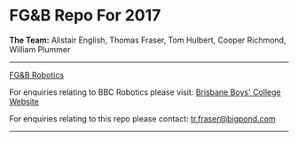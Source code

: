 # **FG&B** Repo For 2017

**The Team:** Alistair English, Thomas Fraser, Tom Hulbert, Cooper Richmond, William Plummer

-------------------------------------------------------------

[FG&B Robotics](https://fg-b.github.io)

For enquiries relating to BBC Robotics please visit:
[Brisbane Boys' College Website](http://www.bbc.qld.edu.au)

For enquiries relating to this repo please contact: tr.fraser@bigpond.com

-------------------------------------------------------------
